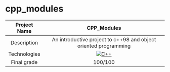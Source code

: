 # cpp_modules

| Project Name | CPP_Modules |
| :-: | :-: |
| Description | An introductive project to c++98 and object oriented programming |
| Technologies | <a href="#"><img alt="C++" src="https://custom-icon-badges.demolab.com/badge/C++-9C033A.svg?logo=cpp2&logoColor=white&style=for-the-badge"></a> |
| Final grade | 100/100 |

